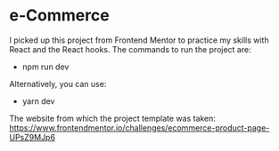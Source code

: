 <h1>e-Commerce</h1>

I picked up this project from Frontend Mentor to practice my skills with React and the React hooks. The commands to run the project are:

+ npm run dev 

Alternatively, you can use:

+ yarn dev

The website from which the project template was taken: https://www.frontendmentor.io/challenges/ecommerce-product-page-UPsZ9MJp6




